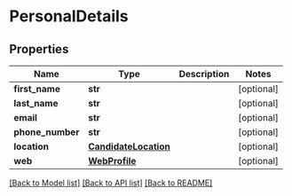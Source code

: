# PersonalDetails

## Properties
Name | Type | Description | Notes
------------ | ------------- | ------------- | -------------
**first_name** | **str** |  | [optional] 
**last_name** | **str** |  | [optional] 
**email** | **str** |  | [optional] 
**phone_number** | **str** |  | [optional] 
**location** | [**CandidateLocation**](CandidateLocation.md) |  | [optional] 
**web** | [**WebProfile**](WebProfile.md) |  | [optional] 

[[Back to Model list]](../README.md#documentation-for-models) [[Back to API list]](../README.md#documentation-for-api-endpoints) [[Back to README]](../README.md)



